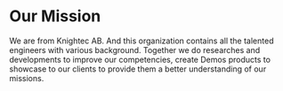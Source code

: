# Our Mission
We are from Knightec AB. And this organization contains all the talented engineers with various background.
Together we do researches and developments to improve our competencies, create Demos products to showcase to our clients to provide them a better understanding of our missions.
